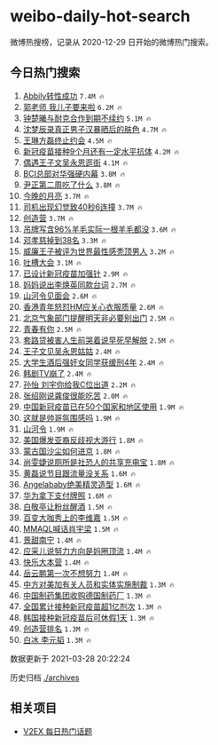 # weibo-daily-hot-search

微博热搜榜，记录从 2020-12-29 日开始的微博热门搜索。

## 今日热门搜索

<!-- BEGIN -->

1. [Abbily转性成功](https://s.weibo.com/weibo?q=%23Abbily%E8%BD%AC%E6%80%A7%E6%88%90%E5%8A%9F%23&Refer=top) `7.4M 🔥`
1. [郭老师 我儿子要来啦](https://s.weibo.com/weibo?q=%E9%83%AD%E8%80%81%E5%B8%88%20%E6%88%91%E5%84%BF%E5%AD%90%E8%A6%81%E6%9D%A5%E5%95%A6&Refer=top) `6.2M 🔥`
1. [钟楚曦与耐克合作到期不续约](https://s.weibo.com/weibo?q=%23%E9%92%9F%E6%A5%9A%E6%9B%A6%E4%B8%8E%E8%80%90%E5%85%8B%E5%90%88%E4%BD%9C%E5%88%B0%E6%9C%9F%E4%B8%8D%E7%BB%AD%E7%BA%A6%23&Refer=top) `5.1M 🔥`
1. [沈梦辰录真正男子汉暴晒后的肤色](https://s.weibo.com/weibo?q=%23%E6%B2%88%E6%A2%A6%E8%BE%B0%E5%BD%95%E7%9C%9F%E6%AD%A3%E7%94%B7%E5%AD%90%E6%B1%89%E6%9A%B4%E6%99%92%E5%90%8E%E7%9A%84%E8%82%A4%E8%89%B2%23&Refer=top) `4.7M 🔥`
1. [王琳方磊终止约会](https://s.weibo.com/weibo?q=%E7%8E%8B%E7%90%B3%E6%96%B9%E7%A3%8A%E7%BB%88%E6%AD%A2%E7%BA%A6%E4%BC%9A&Refer=top) `4.5M 🔥`
1. [新冠疫苗接种9个月还有一定水平抗体](https://s.weibo.com/weibo?q=%23%E6%96%B0%E5%86%A0%E7%96%AB%E8%8B%97%E6%8E%A5%E7%A7%8D9%E4%B8%AA%E6%9C%88%E8%BF%98%E6%9C%89%E4%B8%80%E5%AE%9A%E6%B0%B4%E5%B9%B3%E6%8A%97%E4%BD%93%23&Refer=top) `4.2M 🔥`
1. [偶遇王子文吴永恩逛街](https://s.weibo.com/weibo?q=%E5%81%B6%E9%81%87%E7%8E%8B%E5%AD%90%E6%96%87%E5%90%B4%E6%B0%B8%E6%81%A9%E9%80%9B%E8%A1%97&Refer=top) `4.1M 🔥`
1. [BCI总部对华强硬内幕](https://s.weibo.com/weibo?q=%23BCI%E6%80%BB%E9%83%A8%E5%AF%B9%E5%8D%8E%E5%BC%BA%E7%A1%AC%E5%86%85%E5%B9%95%23&Refer=top) `3.8M 🔥`
1. [尹正第二周吃了什么](https://s.weibo.com/weibo?q=%23%E5%B0%B9%E6%AD%A3%E7%AC%AC%E4%BA%8C%E5%91%A8%E5%90%83%E4%BA%86%E4%BB%80%E4%B9%88%23&Refer=top) `3.8M 🔥`
1. [今晚的月亮](https://s.weibo.com/weibo?q=%E4%BB%8A%E6%99%9A%E7%9A%84%E6%9C%88%E4%BA%AE&Refer=top) `3.7M 🔥`
1. [司机出现幻觉致40秒6连撞](https://s.weibo.com/weibo?q=%23%E5%8F%B8%E6%9C%BA%E5%87%BA%E7%8E%B0%E5%B9%BB%E8%A7%89%E8%87%B440%E7%A7%926%E8%BF%9E%E6%92%9E%23&Refer=top) `3.7M 🔥`
1. [创造营](https://s.weibo.com/weibo?q=%E5%88%9B%E9%80%A0%E8%90%A5&Refer=top) `3.7M 🔥`
1. [吊牌写含96%羊毛实际一根羊毛都没](https://s.weibo.com/weibo?q=%23%E5%90%8A%E7%89%8C%E5%86%99%E5%90%AB96%25%E7%BE%8A%E6%AF%9B%E5%AE%9E%E9%99%85%E4%B8%80%E6%A0%B9%E7%BE%8A%E6%AF%9B%E9%83%BD%E6%B2%A1%23&Refer=top) `3.6M 🔥`
1. [邓孝慈掉到38名](https://s.weibo.com/weibo?q=%23%E9%82%93%E5%AD%9D%E6%85%88%E6%8E%89%E5%88%B038%E5%90%8D%23&Refer=top) `3.3M 🔥`
1. [威廉王子被评为世界最性感秃顶男人](https://s.weibo.com/weibo?q=%23%E5%A8%81%E5%BB%89%E7%8E%8B%E5%AD%90%E8%A2%AB%E8%AF%84%E4%B8%BA%E4%B8%96%E7%95%8C%E6%9C%80%E6%80%A7%E6%84%9F%E7%A7%83%E9%A1%B6%E7%94%B7%E4%BA%BA%23&Refer=top) `3.2M 🔥`
1. [吐槽大会](https://s.weibo.com/weibo?q=%E5%90%90%E6%A7%BD%E5%A4%A7%E4%BC%9A&Refer=top) `3.1M 🔥`
1. [已设计新冠疫苗加强针](https://s.weibo.com/weibo?q=%23%E5%B7%B2%E8%AE%BE%E8%AE%A1%E6%96%B0%E5%86%A0%E7%96%AB%E8%8B%97%E5%8A%A0%E5%BC%BA%E9%92%88%23&Refer=top) `2.9M 🔥`
1. [妈妈说出李焕英同款台词](https://s.weibo.com/weibo?q=%23%E5%A6%88%E5%A6%88%E8%AF%B4%E5%87%BA%E6%9D%8E%E7%84%95%E8%8B%B1%E5%90%8C%E6%AC%BE%E5%8F%B0%E8%AF%8D%23&Refer=top) `2.7M 🔥`
1. [山河令见面会](https://s.weibo.com/weibo?q=%E5%B1%B1%E6%B2%B3%E4%BB%A4%E8%A7%81%E9%9D%A2%E4%BC%9A&Refer=top) `2.6M 🔥`
1. [香港青年怒怼HM应关心衣服质量](https://s.weibo.com/weibo?q=%23%E9%A6%99%E6%B8%AF%E9%9D%92%E5%B9%B4%E6%80%92%E6%80%BCHM%E5%BA%94%E5%85%B3%E5%BF%83%E8%A1%A3%E6%9C%8D%E8%B4%A8%E9%87%8F%23&Refer=top) `2.6M 🔥`
1. [北京气象部门提醒明天非必要别出门](https://s.weibo.com/weibo?q=%23%E5%8C%97%E4%BA%AC%E6%B0%94%E8%B1%A1%E9%83%A8%E9%97%A8%E6%8F%90%E9%86%92%E6%98%8E%E5%A4%A9%E9%9D%9E%E5%BF%85%E8%A6%81%E5%88%AB%E5%87%BA%E9%97%A8%23&Refer=top) `2.5M 🔥`
1. [青春有你](https://s.weibo.com/weibo?q=%E9%9D%92%E6%98%A5%E6%9C%89%E4%BD%A0&Refer=top) `2.5M 🔥`
1. [套路贷被害人生前哭着说早死早解脱](https://s.weibo.com/weibo?q=%23%E5%A5%97%E8%B7%AF%E8%B4%B7%E8%A2%AB%E5%AE%B3%E4%BA%BA%E7%94%9F%E5%89%8D%E5%93%AD%E7%9D%80%E8%AF%B4%E6%97%A9%E6%AD%BB%E6%97%A9%E8%A7%A3%E8%84%B1%23&Refer=top) `2.5M 🔥`
1. [王子文见吴永恩姑姑](https://s.weibo.com/weibo?q=%E7%8E%8B%E5%AD%90%E6%96%87%E8%A7%81%E5%90%B4%E6%B0%B8%E6%81%A9%E5%A7%91%E5%A7%91&Refer=top) `2.4M 🔥`
1. [大学生酒后强奸女同学获缓刑4年](https://s.weibo.com/weibo?q=%23%E5%A4%A7%E5%AD%A6%E7%94%9F%E9%85%92%E5%90%8E%E5%BC%BA%E5%A5%B8%E5%A5%B3%E5%90%8C%E5%AD%A6%E8%8E%B7%E7%BC%93%E5%88%914%E5%B9%B4%23&Refer=top) `2.4M 🔥`
1. [韩剧TV崩了](https://s.weibo.com/weibo?q=%E9%9F%A9%E5%89%A7TV%E5%B4%A9%E4%BA%86&Refer=top) `2.4M 🔥`
1. [孙怡 刘宇你给我C位出道](https://s.weibo.com/weibo?q=%E5%AD%99%E6%80%A1%20%E5%88%98%E5%AE%87%E4%BD%A0%E7%BB%99%E6%88%91C%E4%BD%8D%E5%87%BA%E9%81%93&Refer=top) `2.2M 🔥`
1. [张绍刚说龚俊很能吃苦](https://s.weibo.com/weibo?q=%23%E5%BC%A0%E7%BB%8D%E5%88%9A%E8%AF%B4%E9%BE%9A%E4%BF%8A%E5%BE%88%E8%83%BD%E5%90%83%E8%8B%A6%23&Refer=top) `2.0M 🔥`
1. [中国新冠疫苗已在50个国家和地区使用](https://s.weibo.com/weibo?q=%23%E4%B8%AD%E5%9B%BD%E6%96%B0%E5%86%A0%E7%96%AB%E8%8B%97%E5%B7%B2%E5%9C%A850%E4%B8%AA%E5%9B%BD%E5%AE%B6%E5%92%8C%E5%9C%B0%E5%8C%BA%E4%BD%BF%E7%94%A8%23&Refer=top) `1.9M 🔥`
1. [这就是帅哥氛围感吗](https://s.weibo.com/weibo?q=%23%E8%BF%99%E5%B0%B1%E6%98%AF%E5%B8%85%E5%93%A5%E6%B0%9B%E5%9B%B4%E6%84%9F%E5%90%97%23&Refer=top) `1.9M 🔥`
1. [山河令](https://s.weibo.com/weibo?q=%E5%B1%B1%E6%B2%B3%E4%BB%A4&Refer=top) `1.9M 🔥`
1. [美国爆发亚裔反歧视大游行](https://s.weibo.com/weibo?q=%23%E7%BE%8E%E5%9B%BD%E7%88%86%E5%8F%91%E4%BA%9A%E8%A3%94%E5%8F%8D%E6%AD%A7%E8%A7%86%E5%A4%A7%E6%B8%B8%E8%A1%8C%23&Refer=top) `1.8M 🔥`
1. [蒙古国沙尘如何进京](https://s.weibo.com/weibo?q=%E8%92%99%E5%8F%A4%E5%9B%BD%E6%B2%99%E5%B0%98%E5%A6%82%E4%BD%95%E8%BF%9B%E4%BA%AC&Refer=top) `1.8M 🔥`
1. [尚雯婕说厕所是社恐人的共享充电宝](https://s.weibo.com/weibo?q=%23%E5%B0%9A%E9%9B%AF%E5%A9%95%E8%AF%B4%E5%8E%95%E6%89%80%E6%98%AF%E7%A4%BE%E6%81%90%E4%BA%BA%E7%9A%84%E5%85%B1%E4%BA%AB%E5%85%85%E7%94%B5%E5%AE%9D%23&Refer=top) `1.8M 🔥`
1. [黄磊说节目跟流量没关系](https://s.weibo.com/weibo?q=%23%E9%BB%84%E7%A3%8A%E8%AF%B4%E8%8A%82%E7%9B%AE%E8%B7%9F%E6%B5%81%E9%87%8F%E6%B2%A1%E5%85%B3%E7%B3%BB%23&Refer=top) `1.6M 🔥`
1. [Angelababy绝美精灵造型](https://s.weibo.com/weibo?q=%23Angelababy%E7%BB%9D%E7%BE%8E%E7%B2%BE%E7%81%B5%E9%80%A0%E5%9E%8B%23&Refer=top) `1.6M 🔥`
1. [华为拿下支付牌照](https://s.weibo.com/weibo?q=%E5%8D%8E%E4%B8%BA%E6%8B%BF%E4%B8%8B%E6%94%AF%E4%BB%98%E7%89%8C%E7%85%A7&Refer=top) `1.6M 🔥`
1. [白敬亭让粉丝醒酒](https://s.weibo.com/weibo?q=%23%E7%99%BD%E6%95%AC%E4%BA%AD%E8%AE%A9%E7%B2%89%E4%B8%9D%E9%86%92%E9%85%92%23&Refer=top) `1.5M 🔥`
1. [百变大咖秀上的李维嘉](https://s.weibo.com/weibo?q=%23%E7%99%BE%E5%8F%98%E5%A4%A7%E5%92%96%E7%A7%80%E4%B8%8A%E7%9A%84%E6%9D%8E%E7%BB%B4%E5%98%89%23&Refer=top) `1.5M 🔥`
1. [MMAQL喊话肖宇梁](https://s.weibo.com/weibo?q=%23MMAQL%E5%96%8A%E8%AF%9D%E8%82%96%E5%AE%87%E6%A2%81%23&Refer=top) `1.5M 🔥`
1. [景甜南宁](https://s.weibo.com/weibo?q=%E6%99%AF%E7%94%9C%E5%8D%97%E5%AE%81&Refer=top) `1.4M 🔥`
1. [应采儿说努力方向是妈圈顶流](https://s.weibo.com/weibo?q=%E5%BA%94%E9%87%87%E5%84%BF%E8%AF%B4%E5%8A%AA%E5%8A%9B%E6%96%B9%E5%90%91%E6%98%AF%E5%A6%88%E5%9C%88%E9%A1%B6%E6%B5%81&Refer=top) `1.4M 🔥`
1. [快乐大本营](https://s.weibo.com/weibo?q=%E5%BF%AB%E4%B9%90%E5%A4%A7%E6%9C%AC%E8%90%A5&Refer=top) `1.4M 🔥`
1. [岳云鹏第一次不想努力](https://s.weibo.com/weibo?q=%23%E5%B2%B3%E4%BA%91%E9%B9%8F%E7%AC%AC%E4%B8%80%E6%AC%A1%E4%B8%8D%E6%83%B3%E5%8A%AA%E5%8A%9B%23&Refer=top) `1.4M 🔥`
1. [中方对美加有关人员和实体实施制裁](https://s.weibo.com/weibo?q=%23%E4%B8%AD%E6%96%B9%E5%AF%B9%E7%BE%8E%E5%8A%A0%E6%9C%89%E5%85%B3%E4%BA%BA%E5%91%98%E5%92%8C%E5%AE%9E%E4%BD%93%E5%AE%9E%E6%96%BD%E5%88%B6%E8%A3%81%23&Refer=top) `1.3M 🔥`
1. [中国制药集团收购德国制药厂](https://s.weibo.com/weibo?q=%E4%B8%AD%E5%9B%BD%E5%88%B6%E8%8D%AF%E9%9B%86%E5%9B%A2%E6%94%B6%E8%B4%AD%E5%BE%B7%E5%9B%BD%E5%88%B6%E8%8D%AF%E5%8E%82&Refer=top) `1.3M 🔥`
1. [全国累计接种新冠疫苗超1亿剂次](https://s.weibo.com/weibo?q=%23%E5%85%A8%E5%9B%BD%E7%B4%AF%E8%AE%A1%E6%8E%A5%E7%A7%8D%E6%96%B0%E5%86%A0%E7%96%AB%E8%8B%97%E8%B6%851%E4%BA%BF%E5%89%82%E6%AC%A1%23&Refer=top) `1.3M 🔥`
1. [韩国接种新冠疫苗后可休假1天](https://s.weibo.com/weibo?q=%23%E9%9F%A9%E5%9B%BD%E6%8E%A5%E7%A7%8D%E6%96%B0%E5%86%A0%E7%96%AB%E8%8B%97%E5%90%8E%E5%8F%AF%E4%BC%91%E5%81%871%E5%A4%A9%23&Refer=top) `1.3M 🔥`
1. [创造营排名](https://s.weibo.com/weibo?q=%23%E5%88%9B%E9%80%A0%E8%90%A5%E6%8E%92%E5%90%8D%23&Refer=top) `1.3M 🔥`
1. [白冰 李元韬](https://s.weibo.com/weibo?q=%E7%99%BD%E5%86%B0%20%E6%9D%8E%E5%85%83%E9%9F%AC&Refer=top) `1.3M 🔥`

数据更新于 2021-03-28 20:22:24

<!-- END -->

历史归档 [./archives](./archives)

## 相关项目

- [V2EX 每日热门话题](https://github.com/boojack/v2ex-daily-hot-topic)
